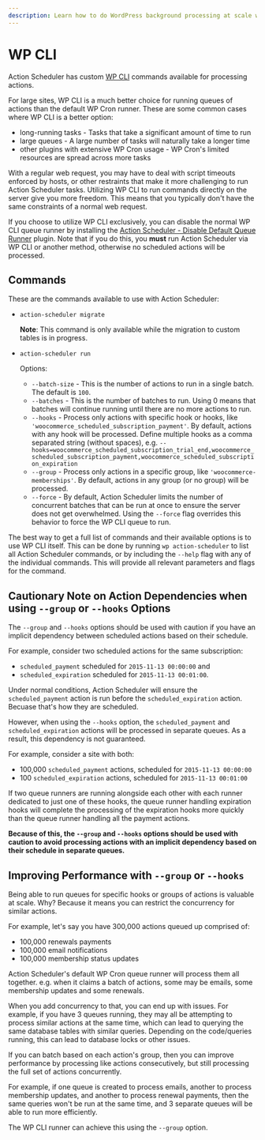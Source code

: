 ```yaml
---
description: Learn how to do WordPress background processing at scale with WP CLI and the Action Scheduler job queue.
---
```

# WP CLI

Action Scheduler has custom [WP CLI](http://wp-cli.org) commands available for processing actions.

For large sites, WP CLI is a much better choice for running queues of actions than the default WP Cron runner. These are some common cases where WP CLI is a better option:

* long-running tasks - Tasks that take a significant amount of time to run
* large queues - A large number of tasks will naturally take a longer time
* other plugins with extensive WP Cron usage - WP Cron's limited resources are spread across more tasks

With a regular web request, you may have to deal with script timeouts enforced by hosts, or other restraints that make it more challenging to run Action Scheduler tasks. Utilizing WP CLI to run commands directly on the server give you more freedom. This means that you typically don't have the same constraints of a normal web request.

If you choose to utilize WP CLI exclusively, you can disable the normal WP CLI queue runner by installing the [Action Scheduler - Disable Default Queue Runner](https://github.com/woocommerce/action-scheduler-disable-default-runner) plugin. Note that if you do this, you **must** run Action Scheduler via WP CLI or another method, otherwise no scheduled actions will be processed.
 
## Commands

These are the commands available to use with Action Scheduler:

* `action-scheduler migrate`

    **Note**: This command is only available while the migration to custom tables is in progress.

* `action-scheduler run`
    
    Options:
    * `--batch-size` - This is the number of actions to run in a single batch. The default is `100`.
    * `--batches` - This is the number of batches to run. Using 0 means that batches will continue running until there are no more actions to run.
    * `--hooks` - Process only actions with specific hook or hooks, like `'woocommerce_scheduled_subscription_payment'`. By default, actions with any hook will be processed. Define multiple hooks as a comma separated string (without spaces), e.g. `--hooks=woocommerce_scheduled_subscription_trial_end,woocommerce_scheduled_subscription_payment,woocommerce_scheduled_subscription_expiration`
    * `--group` - Process only actions in a specific group, like `'woocommerce-memberships'`. By default, actions in any group (or no group) will be processed.
    * `--force` - By default, Action Scheduler limits the number of concurrent batches that can be run at once to ensure the server does not get overwhelmed. Using the `--force` flag overrides this behavior to force the WP CLI queue to run.

The best way to get a full list of commands and their available options is to use WP CLI itself. This can be done by running `wp action-scheduler` to list all Action Scheduler commands, or by including the `--help` flag with any of the individual commands. This will provide all relevant parameters and flags for the command.

## Cautionary Note on Action Dependencies when using `--group` or `--hooks` Options

The `--group` and `--hooks` options should be used with caution if you have an implicit dependency between scheduled actions based on their schedule.

For example, consider two scheduled actions for the same subscription:

* `scheduled_payment` scheduled for `2015-11-13 00:00:00` and
* `scheduled_expiration` scheduled for `2015-11-13 00:01:00`.

Under normal conditions, Action Scheduler will ensure the `scheduled_payment` action is run before the `scheduled_expiration` action. Becuase that's how they are scheduled.

However, when using the `--hooks` option, the `scheduled_payment` and `scheduled_expiration` actions will be processed in separate queues. As a result, this dependency is not guaranteed.

For example, consider a site with both:

* 100,000 `scheduled_payment` actions, scheduled for `2015-11-13 00:00:00`
* 100 `scheduled_expiration` actions, scheduled for `2015-11-13 00:01:00`

If two queue runners are running alongside each other with each runner dedicated to just one of these hooks, the queue runner handling expiration hooks will complete the processing of the expiration hooks more quickly than the queue runner handling all the payment actions.

**Because of this, the `--group` and `--hooks` options should be used with caution to avoid processing actions with an implicit dependency based on their schedule in separate queues.**

## Improving Performance with `--group` or `--hooks`

Being able to run queues for specific hooks or groups of actions is valuable at scale. Why? Because it means you can restrict the concurrency for similar actions.

For example, let's say you have 300,000 actions queued up comprised of:

* 100,000 renewals payments
* 100,000 email notifications
* 100,000 membership status updates

Action Scheduler's default WP Cron queue runner will process them all together. e.g. when it claims a batch of actions, some may be emails, some membership updates and some renewals.

When you add concurrency to that, you can end up with issues. For example, if you have 3 queues running, they may all be attempting to process similar actions at the same time, which can lead to querying the same database tables with similar queries. Depending on the code/queries running, this can lead to database locks or other issues.

If you can batch based on each action's group, then you can improve performance by processing like actions consecutively, but still processing the full set of actions concurrently.

For example, if one queue is created to process emails, another to process membership updates, and another to process renewal payments, then the same queries won't be run at the same time, and 3 separate queues will be able to run more efficiently.

The WP CLI runner can achieve this using the `--group` option.
